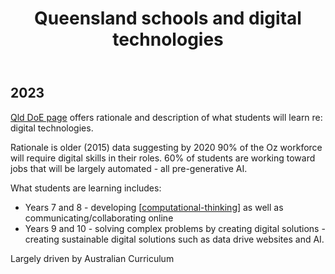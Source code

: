 ﻿---
backlinks:
- title: Teaching Digital Technologies
  url: /sense/Teaching/Digital_Technologies/teaching-digital-technologies.html
title: Queensland schools and digital technologies
---
## 2023

[Qld DoE page](https://education.qld.gov.au/curriculum/stages-of-schooling/stem/technology) offers rationale and description of what students will learn re: digital technologies.

Rationale is older (2015) data suggesting by 2020 90% of the Oz workforce will require digital skills in their roles. 60% of students are working toward jobs that will be largely automated - all pre-generative AI.

What students are learning includes:

- Years 7 and 8 - developing [[computational-thinking]] as well as communicating/collaborating online
- Years 9 and 10 - solving complex problems by creating digital solutions - creating sustainable digital solutions such as data drive websites and AI.

Largely driven by Australian Curriculum



[//begin]: # "Autogenerated link references for markdown compatibility"
[computational-thinking]: ../../computing/computational-thinking "Computational thinking"
[//end]: # "Autogenerated link references"